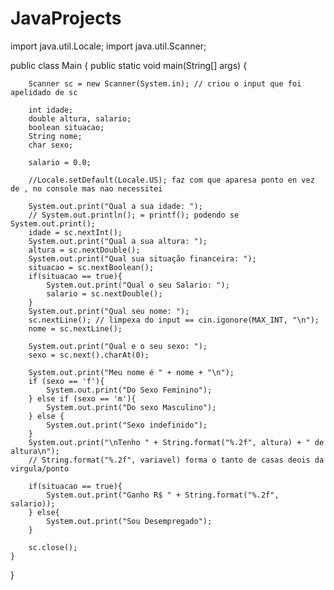 # JavaProjects

import java.util.Locale;
import java.util.Scanner; 


public class Main
{
	public static void main(String[] args) {
	    
        Scanner sc = new Scanner(System.in); // criou o input que foi apelidado de sc
	    
	    int idade;
	    double altura, salario;
	    boolean situacao;
	    String nome;
	    char sexo;
	    
	    salario = 0.0;
	    
	    //Locale.setDefault(Locale.US); faz com que aparesa ponto en vez de , no console mas nao necessitei
	    
     	System.out.print("Qual a sua idade: ");
     	// System.out.println(); = printf(); podendo se System.out.print();
     	idade = sc.nextInt();
     	System.out.print("Qual a sua altura: ");
     	altura = sc.nextDouble();
     	System.out.print("Qual sua situação financeira: ");
     	situacao = sc.nextBoolean();
     	if(situacao == true){
     	    System.out.print("Qual o seu Salario: ");
     	    salario = sc.nextDouble();
     	}
     	System.out.print("Qual seu nome: ");
     	sc.nextLine(); // limpexa do input == cin.igonore(MAX_INT, "\n");
     	nome = sc.nextLine();
     	
     	System.out.print("Qual e o seu sexo: ");
     	sexo = sc.next().charAt(0); 
     	
     	System.out.print("Meu nome é " + nome + "\n");
     	if (sexo == 'f'){
     	    System.out.print("Do Sexo Feminino");
     	} else if (sexo == 'm'){
     	    System.out.print("Do sexo Masculino");
     	} else {
     	    System.out.print("Sexo indefinido");
     	}
     	System.out.print("\nTenho " + String.format("%.2f", altura) + " de altura\n");
     	// String.format("%.2f", variavel) forma o tanto de casas deois da virgula/ponto
     
     	if(situacao == true){
     	    System.out.print("Ganho R$ " + String.format("%.2f", salario));
     	} else{
     	    System.out.print("Sou Desempregado");
     	}
     	
     	sc.close();
	}
}
